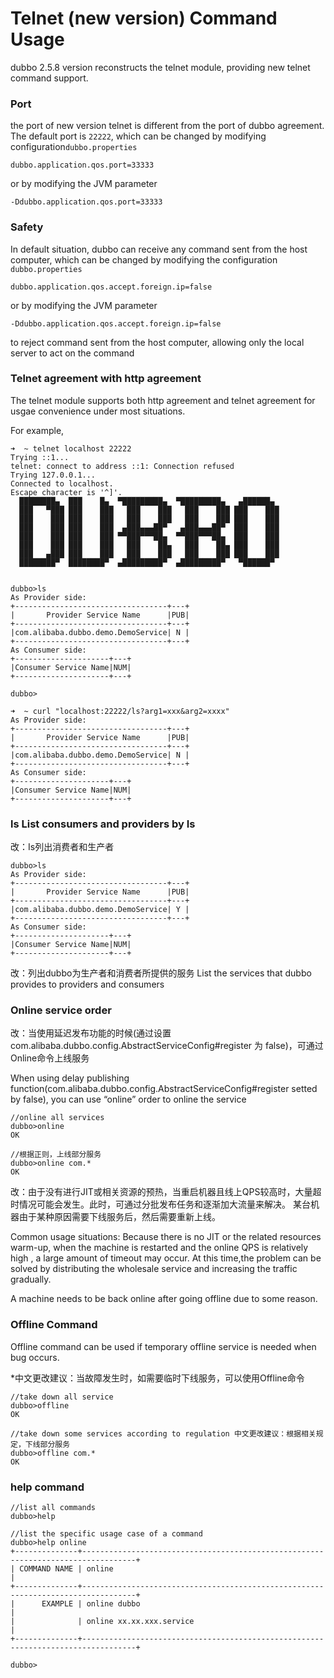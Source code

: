 



# Telnet (new version) Command Usage 

dubbo 2.5.8 version reconstructs the telnet module, providing new telnet command support. 

### Port
the port of new version telnet is different from the port of dubbo agreement. The default port is `22222`, which can be changed by modifying configuration`dubbo.properties` 

```
dubbo.application.qos.port=33333
```

or by modifying the JVM parameter

```
-Ddubbo.application.qos.port=33333
```

### Safety

In default situation, dubbo can receive any command sent from the host computer, which can be changed by modifying the configuration `dubbo.properties`  

```
dubbo.application.qos.accept.foreign.ip=false
```

or by modifying the JVM parameter

```
-Ddubbo.application.qos.accept.foreign.ip=false
```

to reject command sent from the host computer, allowing only the local server to act on the command 


### Telnet agreement with http agreement 

The telnet module supports both http agreement and telnet agreement for usgae convenience under most situations. 

For example, 

```
➜  ~ telnet localhost 22222
Trying ::1...
telnet: connect to address ::1: Connection refused
Trying 127.0.0.1...
Connected to localhost.
Escape character is '^]'.
  ████████▄  ███    █▄  ▀█████████▄  ▀█████████▄   ▄██████▄
  ███   ▀███ ███    ███   ███    ███   ███    ███ ███    ███
  ███    ███ ███    ███   ███    ███   ███    ███ ███    ███
  ███    ███ ███    ███  ▄███▄▄▄██▀   ▄███▄▄▄██▀  ███    ███
  ███    ███ ███    ███ ▀▀███▀▀▀██▄  ▀▀███▀▀▀██▄  ███    ███
  ███    ███ ███    ███   ███    ██▄   ███    ██▄ ███    ███
  ███   ▄███ ███    ███   ███    ███   ███    ███ ███    ███
  ████████▀  ████████▀  ▄█████████▀  ▄█████████▀   ▀██████▀


dubbo>ls
As Provider side:
+----------------------------------+---+
|       Provider Service Name      |PUB|
+----------------------------------+---+
|com.alibaba.dubbo.demo.DemoService| N |
+----------------------------------+---+
As Consumer side:
+---------------------+---+
|Consumer Service Name|NUM|
+---------------------+---+

dubbo>
```


```
➜  ~ curl "localhost:22222/ls?arg1=xxx&arg2=xxxx"
As Provider side:
+----------------------------------+---+
|       Provider Service Name      |PUB|
+----------------------------------+---+
|com.alibaba.dubbo.demo.DemoService| N |
+----------------------------------+---+
As Consumer side:
+---------------------+---+
|Consumer Service Name|NUM|
+---------------------+---+
```

### ls List consumers and providers by Is
改：Is列出消费者和生产者

```
dubbo>ls
As Provider side:
+----------------------------------+---+
|       Provider Service Name      |PUB|
+----------------------------------+---+
|com.alibaba.dubbo.demo.DemoService| Y |
+----------------------------------+---+
As Consumer side:
+---------------------+---+
|Consumer Service Name|NUM|
+---------------------+---+
```

改：列出dubbo为生产者和消费者所提供的服务
List the services that dubbo provides to providers and consumers

### Online service order 

改：当使用延迟发布功能的时候(通过设置com.alibaba.dubbo.config.AbstractServiceConfig#register 为 false)，可通过Online命令上线服务

When using delay publishing function(com.alibaba.dubbo.config.AbstractServiceConfig#register setted by false), you can use “online” order to online the service 

```
//online all services
dubbo>online
OK

//根据正则，上线部分服务
dubbo>online com.*
OK
```

改：由于没有进行JIT或相关资源的预热，当重启机器且线上QPS较高时，大量超时情况可能会发生。此时，可通过分批发布任务和逐渐加大流量来解决。
某台机器由于某种原因需要下线服务后，然后需要重新上线。

Common usage situations:
Because there is no JIT or the related resources warm-up, when the machine is restarted and the online QPS is relatively high , a large amount of timeout may occur. At this time,the problem can be solved by distributing the wholesale service and increasing the traffic gradually.

A machine needs to be back online after going offline due to some reason.


### Offline Command 

Offline command can be used if temporary offline service is needed when bug occurs. 

*中文更改建议：当故障发生时，如需要临时下线服务，可以使用Offline命令

```
//take down all service 
dubbo>offline
OK

//take down some services according to regulation 中文更改建议：根据相关规定，下线部分服务
dubbo>offline com.*
OK
```

### help command



```
//list all commands
dubbo>help

//list the specific usage case of a command 
dubbo>help online
+--------------+----------------------------------------------------------------------------------+
| COMMAND NAME | online                                                                           |
+--------------+----------------------------------------------------------------------------------+
|      EXAMPLE | online dubbo                                                                     |
|              | online xx.xx.xxx.service                                                         |
+--------------+----------------------------------------------------------------------------------+

dubbo>
```


